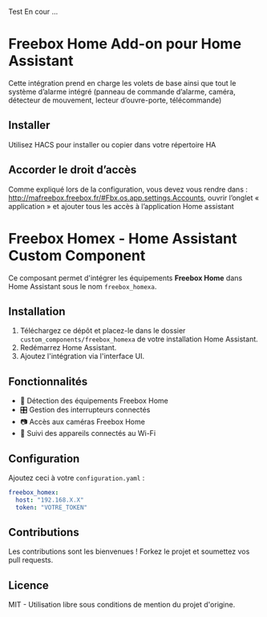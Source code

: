 Test En cour ...
# Freebox Home Add-on pour Home Assistant

Cette intégration prend en charge les volets de base ainsi que tout le système d’alarme intégré (panneau de commande d’alarme, caméra, détecteur de mouvement, lecteur d’ouvre-porte, télécommande)

## Installer
Utilisez HACS pour installer ou copier dans votre répertoire HA

## Accorder le droit d’accès
Comme expliqué lors de la configuration, vous devez vous rendre dans : http://mafreebox.freebox.fr/#Fbx.os.app.settings.Accounts, ouvrir l’onglet « application » et ajouter tous les accès à l’application Home assistant
# Freebox Homex - Home Assistant Custom Component

Ce composant permet d'intégrer les équipements **Freebox Home** dans Home Assistant sous le nom `freebox_homexa`.

## Installation

1. Téléchargez ce dépôt et placez-le dans le dossier `custom_components/freebox_homexa` de votre installation Home Assistant.
2. Redémarrez Home Assistant.
3. Ajoutez l'intégration via l'interface UI.

## Fonctionnalités

- 📡 Détection des équipements Freebox Home
- 🎛 Gestion des interrupteurs connectés
- 📷 Accès aux caméras Freebox Home
- 📍 Suivi des appareils connectés au Wi-Fi

## Configuration

Ajoutez ceci à votre `configuration.yaml` :

```yaml
freebox_homex:
  host: "192.168.X.X"
  token: "VOTRE_TOKEN"
```

## Contributions

Les contributions sont les bienvenues ! Forkez le projet et soumettez vos pull requests.

## Licence

MIT - Utilisation libre sous conditions de mention du projet d'origine.

